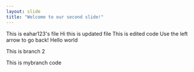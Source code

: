 ```yaml
---
layout: slide
title: "Welcome to our second slide!"
---
```


This is eahar123's file
Hi this is updated file
This is edited code
Use the left arrow to go back!
Hello world

This is branch 2

This is mybranch code


